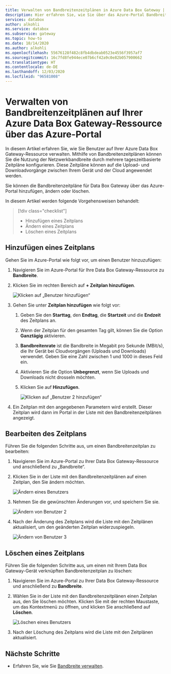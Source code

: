```yaml
---
title: Verwalten von Bandbreitenzeitplänen in Azure Data Box Gateway | Microsoft-Dokumentation
description: Hier erfahren Sie, wie Sie über das Azure-Portal Bandbreitenzeitpläne auf Ihrer Azure Data Box Gateway-Ressource verwalten.
services: databox
author: alkohli
ms.service: databox
ms.subservice: gateway
ms.topic: how-to
ms.date: 10/14/2020
ms.author: alkohli
ms.openlocfilehash: 55676128f482c8fb4dbdeab0523e4556f3957af7
ms.sourcegitcommit: 16c7fd8fe944ece07b6cf42a9c0e82b057900662
ms.translationtype: HT
ms.contentlocale: de-DE
ms.lasthandoff: 12/03/2020
ms.locfileid: "96581008"
---
```

# <a name="use-the-azure-portal-to-manage-bandwidth-schedules-on-your-azure-data-box-gateway"></a>Verwalten von Bandbreitenzeitplänen auf Ihrer Azure Data Box Gateway-Ressource über das Azure-Portal  

In diesem Artikel erfahren Sie, wie Sie Benutzer auf Ihrer Azure Data Box Gateway-Ressource verwalten. Mithilfe von Bandbreitenzeitplänen können Sie die Nutzung der Netzwerkbandbreite durch mehrere tageszeitbasierte Zeitpläne konfigurieren. Diese Zeitpläne können auf die Upload- und Downloadvorgänge zwischen Ihrem Gerät und der Cloud angewendet werden.

Sie können die Bandbreitenzeitpläne für Data Box Gateway über das Azure-Portal hinzufügen, ändern oder löschen.

In diesem Artikel werden folgende Vorgehensweisen behandelt:

> [!div class="checklist"]
>
> * Hinzufügen eines Zeitplans
> * Ändern eines Zeitplans
> * Löschen eines Zeitplans

## <a name="add-a-schedule"></a>Hinzufügen eines Zeitplans

Gehen Sie im Azure-Portal wie folgt vor, um einen Benutzer hinzuzufügen:

1. Navigieren Sie im Azure-Portal für Ihre Data Box Gateway-Ressource zu **Bandbreite**.
2. Klicken Sie im rechten Bereich auf **+ Zeitplan hinzufügen**.

    ![Klicken auf „Benutzer hinzufügen“](media/data-box-gateway-manage-bandwidth-schedules/add-schedule-1.png)

3. Gehen Sie unter **Zeitplan hinzufügen** wie folgt vor: 

   1. Geben Sie den **Starttag**, den **Endtag**, die **Startzeit** und die **Endzeit** des Zeitplans an. 
   2. Wenn der Zeitplan für den gesamten Tag gilt, können Sie die Option **Ganztägig** aktivieren. 
   3. **Bandbreitenrate** ist die Bandbreite in Megabit pro Sekunde (MBit/s), die Ihr Gerät bei Cloudvorgängen (Uploads und Downloads) verwendet. Geben Sie eine Zahl zwischen 1 und 1000 in dieses Feld ein. 
   4. Aktivieren Sie die Option **Unbegrenzt**, wenn Sie Uploads und Downloads nicht drosseln möchten. 
   5. Klicken Sie auf **Hinzufügen**.

      ![Klicken auf „Benutzer 2 hinzufügen“](media/data-box-gateway-manage-bandwidth-schedules/add-schedule-2.png)

3. Ein Zeitplan mit den angegebenen Parametern wird erstellt. Dieser Zeitplan wird dann im Portal in der Liste mit den Bandbreitenzeitplänen angezeigt.


## <a name="edit-schedule"></a>Bearbeiten des Zeitplans

Führen Sie die folgenden Schritte aus, um einen Bandbreitenzeitplan zu bearbeiten: 

1. Navigieren Sie im Azure-Portal zu Ihrer Data Box Gateway-Ressource und anschließend zu „Bandbreite“. 
2. Klicken Sie in der Liste mit den Bandbreitenzeitplänen auf einen Zeitplan, den Sie ändern möchten.

    ![Ändern eines Benutzers](media/data-box-gateway-manage-bandwidth-schedules/modify-schedule-1.png)

3. Nehmen Sie die gewünschten Änderungen vor, und speichern Sie sie.

    ![Ändern von Benutzer 2](media/data-box-gateway-manage-bandwidth-schedules/modify-schedule-2.png)

4. Nach der Änderung des Zeitplans wird die Liste mit den Zeitplänen aktualisiert, um den geänderten Zeitplan widerzuspiegeln.

    ![Ändern von Benutzer 3](media/data-box-gateway-manage-bandwidth-schedules/modify-schedule-3.png)


## <a name="delete-a-schedule"></a>Löschen eines Zeitplans

Führen Sie die folgenden Schritte aus, um einen mit Ihrem Data Box Gateway-Gerät verknüpften Bandbreitenzeitplan zu löschen:

1. Navigieren Sie im Azure-Portal zu Ihrer Data Box Gateway-Ressource und anschließend zu **Bandbreite**.  

2. Wählen Sie in der Liste mit den Bandbreitenzeitplänen einen Zeitplan aus, den Sie löschen möchten. Klicken Sie mit der rechten Maustaste, um das Kontextmenü zu öffnen, und klicken Sie anschließend auf **Löschen**. 

   ![Löschen eines Benutzers](media/data-box-gateway-manage-bandwidth-schedules/delete-schedule-1.png)

3.  Nach der Löschung des Zeitplans wird die Liste mit den Zeitplänen aktualisiert.



## <a name="next-steps"></a>Nächste Schritte

- Erfahren Sie, wie Sie [Bandbreite verwalten](data-box-gateway-manage-bandwidth-schedules.md). 
